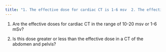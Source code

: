 ```yaml
---
title: "1. The effective dose for cardiac CT is 1-6 msv  2. The effective dose of ct abdomen and pelvis is greater than that of cardiac CT"
---
```

1. Are the effective doses for cardiac CT in the range of 10-20 msv or 1-6 mSv?

2. Is this dose greater or less than the effective dose in a CT of the abdomen and pelvis?

